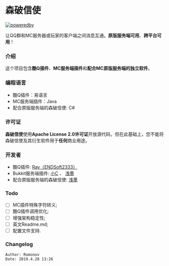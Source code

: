# 森破信使 
[![poweredby](https://s.r-ay.cn/svg.php?color=FF69B4&title=提供支持&content=幻创Indev)](https://pacin.dev "前往幻创Indev官网")  

让QQ群和MC服务器或玩家的客户端之间消息互通。**原版服务端可用**、**跨平台可用**！  

### 介绍 
这个项目包含**酷Q插件**、**MC服务端插件**和**配合MC原版服务端的独立软件**。 

### 编程语言 
* 酷Q插件：易语言 
* MC服务端插件：Java 
* 配合原版服务端的森破信使: C# 

### 许可证 
**森破信使**使用**Apache License 2.0许可证**开放源代码，但在此基础上，您不能将森破信使及其衍生软件用于**任何**商业用途。

### 开发者 
* 酷Q插件: [Ray（ENDSoft2333）](https://r-ay.cn/ "前往ENDsoft233的个人站点")
* Bukkit服务端插件: [小C](https://ltlec.cn/ "前往小C的个人站点") 、 [浅墨](https://www.qian.moe/ "前往浅墨的个人站点")
* 配合原版服务端的森破信使: [浅墨](https://www.qian.moe/ "前往浅墨的个人站点")

### Todo
- [ ] MC插件特殊字符转义; 
- [ ] 酷Q插件调用优化; 
- [ ] 增强架构稳定性; 
- [ ] 英文Readme.md; 
- [ ] 配置文件支持. 

### Changelog
```
Author: Romonov
Date: 2019.4.28 13:26
```
